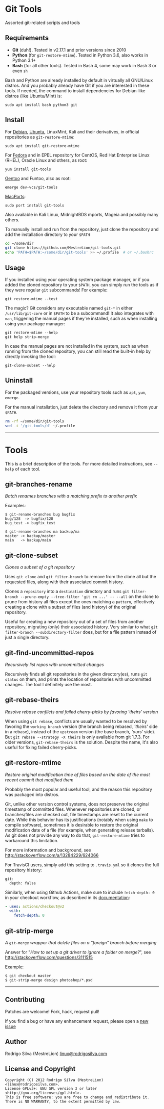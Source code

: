 Git Tools
=========

Assorted git-related scripts and tools


Requirements
------------

- **Git** (duh!). Tested in v2.17.1 and prior versions since 2010
- **Python** (for `git-restore-mtime`). Tested in Python 3.6, also works in Python 3.1+
- **Bash** (for all other tools). Tested in Bash 4, some may work in Bash 3 or even `sh`

Bash and Python are already installed by default in virtually all GNU/Linux distros.
And you probably already have Git if you are interested in these tools.
If needed, the command to install dependencies for Debian-like distros (like Ubuntu/Mint) is:

	sudo apt install bash python3 git

Install
-------

For [Debian](https://tracker.debian.org/pkg/git-mestrelion-tools), [Ubuntu](https://launchpad.net/ubuntu/+source/git-mestrelion-tools),
LinuxMint, Kali and their derivatives, in official repositories as `git-restore-mtime`:

	sudo apt install git-restore-mtime

For [Fedora](https://src.fedoraproject.org/rpms/git-tools)
and in EPEL repository for CentOS, Red Hat Enterprise Linux (RHEL), Oracle Linux and others, as root:

	yum install git-tools

[Gentoo](https://packages.gentoo.org/packages/dev-vcs/git-tools) and Funtoo, also as root:

	emerge dev-vcs/git-tools

[MacPorts](https://ports.macports.org/port/git-tools/details/):

	sudo port install git-tools


Also available in Kali Linux, MidnightBDS mports, Mageia and possibly many others.


To manually install and run from the repository, just clone the repository and add the installation directory to your `$PATH`
```sh
cd ~/some/dir
git clone https://github.com/MestreLion/git-tools.git
echo 'PATH=$PATH:~/some/dir/git-tools' >> ~/.profile  # or ~/.bashrc
```

Usage
-----

If you installed using your operating system package manager, or if you added the cloned repository to your `$PATH`,
you can simply run the tools as if they were regular `git` subcommands! For example:

    git restore-mtime --test

The magic? Git considers any executable named `git-*` in either `/usr/lib/git-core` or in `$PATH` to be a subcommand!
It also integrates with `man`, triggering the manual pages if they're installed, such as when installing using your package manager:

    git restore-mtime --help
    git help strip-merge

In case the manual pages are not installed in the system, such as when running from the cloned repository,
you can still read the built-in help by directly invoking the tool:

    git-clone-subset --help


Uninstall
---------

For the packaged versions, use your repository tools such as `apt`, `yum`, `emerge`.

For the manual installation, just delete the directory and remove it from your `$PATH`.
```sh
rm -rf ~/some/dir/git-tools
sed -i '/git-tools/d' ~/.profile
```
---

Tools
=====

This is a brief description of the tools. For more detailed instructions, see `--help` of each tool.

git-branches-rename
-------------------

*Batch renames branches with a matching prefix to another prefix*

Examples:

	$ git-rename-branches bug bugfix
	bug/128  -> bugfix/128
	bug_test -> bugfix_test

	$ git-rename-branches ma backup/ma
	master -> backup/master
	main   -> backup/main


git-clone-subset
----------------

*Clones a subset of a git repository*

Uses `git clone` and `git filter-branch` to remove from the clone all but the requested files, along with their associated commit history.

Clones a `repository` into a `destination` directory and runs `git filter-branch --prune-empty --tree-filter 'git rm ...' -- --all`
on the clone to prune from history all files except the ones matching a `pattern`, effectively creating a clone with a subset of files
(and history) of the original repository.

Useful for creating a new repository out of a set of files from another repository, migrating (only) their associated history.
Very similar to what `git filter-branch --subdirectory-filter` does, but for a file pattern instead of just a single directory.


git-find-uncommitted-repos
--------------------------

*Recursively list repos with uncommitted changes*

Recursively finds all git repositories in the given directory(es), runs `git status` on them,
and prints the location of repositories with uncommitted changes. The tool I definitely use the most.


git-rebase-theirs
-----------------

*Resolve rebase conflicts and failed cherry-picks by favoring 'theirs' version*

When using `git rebase`, conflicts are usually wanted to be resolved by favoring the `working branch` version
(the branch being rebased, *'theirs'* side in a rebase), instead of the `upstream` version (the base branch, *'ours'* side).
But `git rebase --strategy -X theirs` is only available from git 1.7.3. For older versions, `git-rebase-theirs` is the solution.
Despite the name, it's also useful for fixing failed cherry-picks.


git-restore-mtime
-----------------

*Restore original modification time of files based on the date of the most recent commit that modified them*

Probably the most popular and useful tool, and the reason this repository was packaged into distros.

Git, unlike other version control systems, does not preserve the original timestamp of committed files.
Whenever repositories are cloned, or branches/files are checked out, file timestamps are reset to the current date.
While this behavior has its justifications (notably when using `make` to compile software),
sometimes it is desirable to restore the original modification date of a file (for example, when generating release tarballs).
As git does not provide any way to do that, `git-restore-mtime` tries to workaround this limitation.

For more information and background, see http://stackoverflow.com/a/13284229/624066

For TravisCI users, simply add this setting to `.travis.yml` so it clones the full repository history:
```
git:
  depth: false
```

Similarly, when using Github Actions, make sure to include `fetch-depth: 0` in your checkout workflow,
as described in its [documentation](https://github.com/actions/checkout#Fetch-all-history-for-all-tags-and-branches):

```yaml
- uses: actions/checkout@v2
  with:
    fetch-depth: 0
```


git-strip-merge
---------------

*A `git-merge` wrapper that delete files on a "foreign" branch before merging*

Answer for "*How to set up a git driver to ignore a folder on merge?*", see http://stackoverflow.com/questions/3111515

Example:
```
$ git checkout master
$ git-strip-merge design photoshop/*.psd
```
---

Contributing
------------

Patches are welcome! Fork, hack, request pull!

If you find a bug or have any enhancement request, please open a [new issue](https://github.com/MestreLion/git-tools/issues/new)


Author
------

Rodrigo Silva (MestreLion) <linux@rodrigosilva.com>

License and Copyright
---------------------
```
Copyright (C) 2012 Rodrigo Silva (MestreLion) <linux@rodrigosilva.com>.
License GPLv3+: GNU GPL version 3 or later <http://gnu.org/licenses/gpl.html>.
This is free software: you are free to change and redistribute it.
There is NO WARRANTY, to the extent permitted by law.
```
